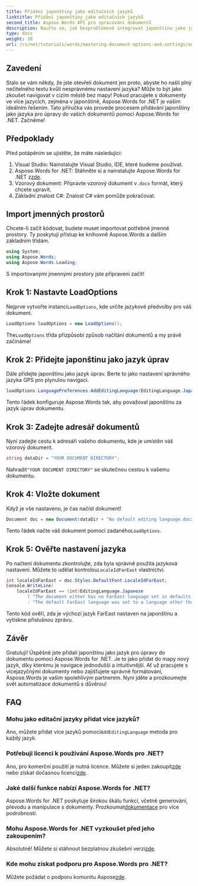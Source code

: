 ```yaml
---
title: Přidání japonštiny jako editačních jazyků
linktitle: Přidání japonštiny jako editačních jazyků
second_title: Aspose.Words API pro zpracování dokumentů
description: Naučte se, jak bezproblémově integrovat japonštinu jako jazyk pro úpravy do vašich dokumentů pomocí Aspose.Words for .NET. Tento průvodce krok za krokem.
type: docs
weight: 10
url: /cs/net/tutorials/words/mastering-document-options-and-settings/adding-japanese-as-editing-languages/
---
```

## Zavedení

Stalo se vám někdy, že jste otevřeli dokument jen proto, abyste ho našli plný nečitelného textu kvůli nesprávnému nastavení jazyka? Může to být jako zkoušet navigovat v cizím městě bez mapy! Pokud pracujete s dokumenty ve více jazycích, zejména v japonštině, Aspose.Words for .NET je vaším ideálním řešením. Tato příručka vás provede procesem přidávání japonštiny jako jazyka pro úpravy do vašich dokumentů pomocí Aspose.Words for .NET. Začněme!

## Předpoklady

Před potápěním se ujistěte, že máte následující:

1. Visual Studio: Nainstalujte Visual Studio, IDE, které budeme používat.
2.  Aspose.Words for .NET: Stáhněte si a nainstalujte Aspose.Words for .NET z[zde](https://releases.aspose.com/words/net/).
3.  Vzorový dokument: Připravte vzorový dokument v`.docx` formát, který chcete upravit.
4. Základní znalost C#: Znalost C# vám pomůže pokračovat.

## Import jmenných prostorů

Chcete-li začít kódovat, budete muset importovat potřebné jmenné prostory. Ty poskytují přístup ke knihovně Aspose.Words a dalším základním třídám.

```csharp
using System;
using Aspose.Words;
using Aspose.Words.Loading;
```

S importovanými jmennými prostory jste připraveni začít!

## Krok 1: Nastavte LoadOptions

 Nejprve vytvořte instanci`LoadOptions`, kde určíte jazykové předvolby pro váš dokument.

```csharp
LoadOptions loadOptions = new LoadOptions();
```

 The`LoadOptions` třída přizpůsobí způsob načítání dokumentů a my právě začínáme!

## Krok 2: Přidejte japonštinu jako jazyk úprav

Dále přidejte japonštinu jako jazyk úprav. Berte to jako nastavení správného jazyka GPS pro plynulou navigaci.

```csharp
loadOptions.LanguagePreferences.AddEditingLanguage(EditingLanguage.Japanese);
```

Tento řádek konfiguruje Aspose.Words tak, aby považoval japonštinu za jazyk úprav dokumentu.

## Krok 3: Zadejte adresář dokumentů

Nyní zadejte cestu k adresáři vašeho dokumentu, kde je umístěn váš vzorový dokument.

```csharp
string dataDir = "YOUR DOCUMENT DIRECTORY";
```

 Nahradit`"YOUR DOCUMENT DIRECTORY"` se skutečnou cestou k vašemu dokumentu.

## Krok 4: Vložte dokument

Když je vše nastaveno, je čas načíst dokument!

```csharp
Document doc = new Document(dataDir + "No default editing language.docx", loadOptions);
```

 Tento řádek načte váš dokument pomocí zadaného`LoadOptions`.

## Krok 5: Ověřte nastavení jazyka

 Po načtení dokumentu zkontrolujte, zda byla správně použita jazyková nastavení. Můžete to udělat kontrolou`LocaleIdFarEast` vlastnictví.

```csharp
int localeIdFarEast = doc.Styles.DefaultFont.LocaleIdFarEast;
Console.WriteLine(
    localeIdFarEast == (int)EditingLanguage.Japanese
        ? "The document either has no FarEast language set in defaults or it was set to Japanese originally."
        : "The default FarEast language was set to a language other than Japanese, so it is not overridden.");
```

Tento kód ověří, zda je výchozí jazyk FarEast nastaven na japonštinu a vytiskne příslušnou zprávu.

## Závěr

Gratuluji! Úspěšně jste přidali japonštinu jako jazyk pro úpravy do dokumentu pomocí Aspose.Words for .NET. Je to jako přidat do mapy nový jazyk, díky kterému je navigace jednodušší a intuitivnější. Ať už pracujete s vícejazyčnými dokumenty nebo zajišťujete správné formátování, Aspose.Words je vaším spolehlivým partnerem. Nyní jděte a prozkoumejte svět automatizace dokumentů s důvěrou!

## FAQ

### Mohu jako editační jazyky přidat více jazyků?
 Ano, můžete přidat více jazyků pomocí`AddEditingLanguage` metoda pro každý jazyk.

### Potřebuji licenci k používání Aspose.Words pro .NET?
 Ano, pro komerční použití je nutná licence. Můžete si jeden zakoupit[zde](https://purchase.aspose.com/buy) nebo získat dočasnou licenci[zde](https://purchase.aspose.com/temporary-license/).

### Jaké další funkce nabízí Aspose.Words for .NET?
 Aspose.Words for .NET poskytuje širokou škálu funkcí, včetně generování, převodu a manipulace s dokumenty. Prozkoumat[dokumentace](https://reference.aspose.com/words/net/) pro více podrobností.

### Mohu Aspose.Words for .NET vyzkoušet před jeho zakoupením?
 Absolutně! Můžete si stáhnout bezplatnou zkušební verzi[zde](https://releases.aspose.com/).

### Kde mohu získat podporu pro Aspose.Words pro .NET?
Můžete požádat o podporu komunitu Aspose[zde](https://forum.aspose.com/c/words/8).